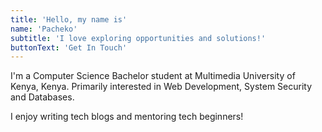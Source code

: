 ```yaml
---
title: 'Hello, my name is'
name: 'Pacheko'
subtitle: 'I love exploring opportunities and solutions!'
buttonText: 'Get In Touch'
---
```


I'm a Computer Science Bachelor student at Multimedia University  of Kenya, Kenya. Primarily interested in Web Development, System Security and Databases.

I enjoy writing tech blogs and mentoring tech beginners!
